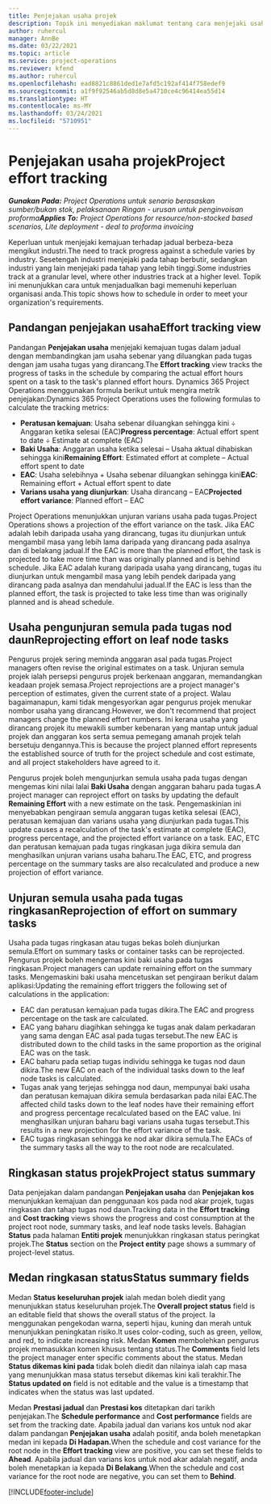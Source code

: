 ```yaml
---
title: Penjejakan usaha projek
description: Topik ini menyediakan maklumat tentang cara menjejaki usaha projek dan kemajuan kerja.
author: ruhercul
manager: AnnBe
ms.date: 03/22/2021
ms.topic: article
ms.service: project-operations
ms.reviewer: kfend
ms.author: ruhercul
ms.openlocfilehash: ead8821c8861ded1e7afd5c192af414f758edef9
ms.sourcegitcommit: a1f9f92546ab5d8d8e5a4710ce4c96414ea55d14
ms.translationtype: HT
ms.contentlocale: ms-MY
ms.lasthandoff: 03/24/2021
ms.locfileid: "5710951"
---
```

# <a name="project-effort-tracking"></a><span data-ttu-id="1c466-103">Penjejakan usaha projek</span><span class="sxs-lookup"><span data-stu-id="1c466-103">Project effort tracking</span></span>

<span data-ttu-id="1c466-104">_**Gunakan Pada:** Project Operations untuk senario berasaskan sumber/bukan stok, pelaksanaan Ringan - urusan untuk penginvoisan proforma_</span><span class="sxs-lookup"><span data-stu-id="1c466-104">_**Applies To:** Project Operations for resource/non-stocked based scenarios, Lite deployment - deal to proforma invoicing_</span></span>

<span data-ttu-id="1c466-105">Keperluan untuk menjejaki kemajuan terhadap jadual berbeza-beza mengikut industri.</span><span class="sxs-lookup"><span data-stu-id="1c466-105">The need to track progress against a schedule varies by industry.</span></span> <span data-ttu-id="1c466-106">Sesetengah industri menjejaki pada tahap berbutir, sedangkan industri yang lain menjejaki pada tahap yang lebih tinggi.</span><span class="sxs-lookup"><span data-stu-id="1c466-106">Some industries track at a granular level, where other industries track at a higher level.</span></span> <span data-ttu-id="1c466-107">Topik ini menunjukkan cara untuk menjadualkan bagi memenuhi keperluan organisasi anda.</span><span class="sxs-lookup"><span data-stu-id="1c466-107">This topic shows how to schedule in order to meet your organization's requirements.</span></span>

## <a name="effort-tracking-view"></a><span data-ttu-id="1c466-108">Pandangan penjejakan usaha</span><span class="sxs-lookup"><span data-stu-id="1c466-108">Effort tracking view</span></span>

<span data-ttu-id="1c466-109">Pandangan **Penjejakan usaha** menjejaki kemajuan tugas dalam jadual dengan membandingkan jam usaha sebenar yang diluangkan pada tugas dengan jam usaha tugas yang dirancang.</span><span class="sxs-lookup"><span data-stu-id="1c466-109">The **Effort tracking** view tracks the progress of tasks in the schedule by comparing the actual effort hours spent on a task to the task's planned effort hours.</span></span> <span data-ttu-id="1c466-110">Dynamics 365 Project Operations menggunakan formula berikut untuk mengira metrik penjejakan:</span><span class="sxs-lookup"><span data-stu-id="1c466-110">Dynamics 365 Project Operations uses the following formulas to calculate the tracking metrics:</span></span>

- <span data-ttu-id="1c466-111">**Peratusan kemajuan**: Usaha sebenar diluangkan sehingga kini ÷ Anggaran ketika selesai (EAC)</span><span class="sxs-lookup"><span data-stu-id="1c466-111">**Progress percentage**: Actual effort spent to date ÷ Estimate at complete (EAC)</span></span> 
- <span data-ttu-id="1c466-112">**Baki Usaha**: Anggaran usaha ketika selesai – Usaha aktual dihabiskan sehingga kini</span><span class="sxs-lookup"><span data-stu-id="1c466-112">**Remaining Effort**: Estimated effort at complete – Actual effort spent to date</span></span> 
- <span data-ttu-id="1c466-113">**EAC**: Usaha selebihnya + Usaha sebenar diluangkan sehingga kini</span><span class="sxs-lookup"><span data-stu-id="1c466-113">**EAC**: Remaining effort + Actual effort spent to date</span></span> 
- <span data-ttu-id="1c466-114">**Varians usaha yang diunjurkan**: Usaha dirancang – EAC</span><span class="sxs-lookup"><span data-stu-id="1c466-114">**Projected effort variance**: Planned effort – EAC</span></span>

<span data-ttu-id="1c466-115">Project Operations menunjukkan unjuran varians usaha pada tugas.</span><span class="sxs-lookup"><span data-stu-id="1c466-115">Project Operations shows a projection of the effort variance on the task.</span></span> <span data-ttu-id="1c466-116">Jika EAC adalah lebih daripada usaha yang dirancang, tugas itu diunjurkan untuk mengambil masa yang lebih lama daripada yang dirancang pada asalnya dan di belakang jadual.</span><span class="sxs-lookup"><span data-stu-id="1c466-116">If the EAC is more than the planned effort, the task is projected to take more time than was originally planned and is behind schedule.</span></span> <span data-ttu-id="1c466-117">Jika EAC adalah kurang daripada usaha yang dirancang, tugas itu diunjurkan untuk mengambil masa yang lebih pendek daripada yang dirancang pada asalnya dan mendahului jadual.</span><span class="sxs-lookup"><span data-stu-id="1c466-117">If the EAC is less than the planned effort, the task is projected to take less time than was originally planned and is ahead schedule.</span></span>

## <a name="reprojecting-effort-on-leaf-node-tasks"></a><span data-ttu-id="1c466-118">Usaha pengunjuran semula pada tugas nod daun</span><span class="sxs-lookup"><span data-stu-id="1c466-118">Reprojecting effort on leaf node tasks</span></span>

<span data-ttu-id="1c466-119">Pengurus projek sering meminda anggaran asal pada tugas.</span><span class="sxs-lookup"><span data-stu-id="1c466-119">Project managers often revise the original estimates on a task.</span></span> <span data-ttu-id="1c466-120">Unjuran semula projek ialah persepsi pengurus projek berkenaan anggaran, memandangkan keadaan projek semasa.</span><span class="sxs-lookup"><span data-stu-id="1c466-120">Project reprojections are a project manager's perception of estimates, given the current state of a project.</span></span> <span data-ttu-id="1c466-121">Walau bagaimanapun, kami tidak mengesyorkan agar pengurus projek menukar nombor usaha yang dirancang.</span><span class="sxs-lookup"><span data-stu-id="1c466-121">However, we don't recommend that project managers change the planned effort numbers.</span></span> <span data-ttu-id="1c466-122">Ini kerana usaha yang dirancang projek itu mewakili sumber kebenaran yang mantap untuk jadual projek dan anggaran kos serta semua pemegang amanah projek telah bersetuju dengannya.</span><span class="sxs-lookup"><span data-stu-id="1c466-122">This is because the project planned effort represents the established source of truth for the project schedule and cost estimate, and all project stakeholders have agreed to it.</span></span>

<span data-ttu-id="1c466-123">Pengurus projek boleh mengunjurkan semula usaha pada tugas dengan mengemas kini nilai lalai **Baki Usaha** dengan anggaran baharu pada tugas.</span><span class="sxs-lookup"><span data-stu-id="1c466-123">A project manager can reproject effort on tasks by updating the default **Remaining Effort** with a new estimate on the task.</span></span> <span data-ttu-id="1c466-124">Pengemaskinian ini menyebabkan pengiraan semula anggaran tugas ketika selesai (EAC), peratusan kemajuan dan varians usaha yang diunjurkan pada tugas.</span><span class="sxs-lookup"><span data-stu-id="1c466-124">This update causes a recalculation of the task's estimate at complete (EAC), progress percentage, and the projected effort variance on a task.</span></span> <span data-ttu-id="1c466-125">EAC, ETC dan peratusan kemajuan pada tugas ringkasan juga dikira semula dan menghasilkan unjuran varians usaha baharu.</span><span class="sxs-lookup"><span data-stu-id="1c466-125">The EAC, ETC, and progress percentage on the summary tasks are also recalculated and produce a new projection of effort variance.</span></span>

## <a name="reprojection-of-effort-on-summary-tasks"></a><span data-ttu-id="1c466-126">Unjuran semula usaha pada tugas ringkasan</span><span class="sxs-lookup"><span data-stu-id="1c466-126">Reprojection of effort on summary tasks</span></span>

<span data-ttu-id="1c466-127">Usaha pada tugas ringkasan atau tugas bekas boleh diunjurkan semula.</span><span class="sxs-lookup"><span data-stu-id="1c466-127">Effort on summary tasks or container tasks can be reprojected.</span></span> <span data-ttu-id="1c466-128">Pengurus projek boleh mengemas kini baki usaha pada tugas ringkasan.</span><span class="sxs-lookup"><span data-stu-id="1c466-128">Project managers can update remaining effort on the summary tasks.</span></span> <span data-ttu-id="1c466-129">Mengemaskini baki usaha mencetuskan set pengiraan berikut dalam aplikasi:</span><span class="sxs-lookup"><span data-stu-id="1c466-129">Updating the remaining effort triggers the following set of calculations in the application:</span></span>

- <span data-ttu-id="1c466-130">EAC dan peratusan kemajuan pada tugas dikira.</span><span class="sxs-lookup"><span data-stu-id="1c466-130">The EAC and progress percentage on the task are calculated.</span></span>
- <span data-ttu-id="1c466-131">EAC yang baharu diagihkan sehingga ke tugas anak dalam perkadaran yang sama dengan EAC asal pada tugas tersebut.</span><span class="sxs-lookup"><span data-stu-id="1c466-131">The new EAC is distributed down to the child tasks in the same proportion as the original EAC was on the task.</span></span>
- <span data-ttu-id="1c466-132">EAC baharu pada setiap tugas individu sehingga ke tugas nod daun dikira.</span><span class="sxs-lookup"><span data-stu-id="1c466-132">The new EAC on each of the individual tasks down to the leaf node tasks is calculated.</span></span> 
- <span data-ttu-id="1c466-133">Tugas anak yang terjejas sehingga nod daun, mempunyai baki usaha dan peratusan kemajuan dikira semula berdasarkan pada nilai EAC.</span><span class="sxs-lookup"><span data-stu-id="1c466-133">The affected child tasks down to the leaf nodes have their remaining effort and progress percentage recalculated based on the EAC value.</span></span> <span data-ttu-id="1c466-134">Ini menghasilkan unjuran baharu bagi varians usaha tugas tersebut.</span><span class="sxs-lookup"><span data-stu-id="1c466-134">This results in a new projection for the effort variance of the task.</span></span> 
- <span data-ttu-id="1c466-135">EAC tugas ringkasan sehingga ke nod akar dikira semula.</span><span class="sxs-lookup"><span data-stu-id="1c466-135">The EACs of the summary tasks all the way to the root node are recalculated.</span></span>


## <a name="project-status-summary"></a><span data-ttu-id="1c466-136">Ringkasan status projek</span><span class="sxs-lookup"><span data-stu-id="1c466-136">Project status summary</span></span>

<span data-ttu-id="1c466-137">Data penjejakan dalam pandangan **Penjejakan usaha** dan **Penjejakan kos** menunjukkan kemajuan dan penggunaan kos pada nod akar projek, tugas ringkasan dan tahap tugas nod daun.</span><span class="sxs-lookup"><span data-stu-id="1c466-137">Tracking data in the **Effort tracking** and **Cost tracking** views shows the progress and cost consumption at the project root node, summary tasks, and leaf node tasks levels.</span></span> <span data-ttu-id="1c466-138">Bahagian **Status** pada halaman **Entiti projek** menunjukkan ringkasan status peringkat projek.</span><span class="sxs-lookup"><span data-stu-id="1c466-138">The **Status** section on the **Project entity** page shows a summary of project-level status.</span></span>

## <a name="status-summary-fields"></a><span data-ttu-id="1c466-139">Medan ringkasan status</span><span class="sxs-lookup"><span data-stu-id="1c466-139">Status summary fields</span></span>

<span data-ttu-id="1c466-140">Medan **Status keseluruhan projek** ialah medan boleh diedit yang menunjukkan status keseluruhan projek.</span><span class="sxs-lookup"><span data-stu-id="1c466-140">The **Overall project status** field is an editable field that shows the overall status of the project.</span></span> <span data-ttu-id="1c466-141">Ia menggunakan pengekodan warna, seperti hijau, kuning dan merah untuk menunjukkan peningkatan risiko.</span><span class="sxs-lookup"><span data-stu-id="1c466-141">It uses color-coding, such as green, yellow, and red, to indicate increasing risk.</span></span> <span data-ttu-id="1c466-142">Medan **Komen** membolehkan pengurus projek memasukkan komen khusus tentang status.</span><span class="sxs-lookup"><span data-stu-id="1c466-142">The **Comments** field lets the project manager enter specific comments about the status.</span></span> <span data-ttu-id="1c466-143">Medan **Status dikemas kini pada** tidak boleh diedit dan nilainya ialah cap masa yang menunjukkan masa status tersebut dikemas kini kali terakhir.</span><span class="sxs-lookup"><span data-stu-id="1c466-143">The **Status updated on** field is not editable and the value is a timestamp that indicates when the status was last updated.</span></span>

<span data-ttu-id="1c466-144">Medan **Prestasi jadual** dan **Prestasi kos** ditetapkan dari tarikh penjejakan.</span><span class="sxs-lookup"><span data-stu-id="1c466-144">The **Schedule performance** and **Cost performance** fields are set from the tracking date.</span></span> <span data-ttu-id="1c466-145">Apabila jadual dan varians kos untuk nod akar dalam pandangan **Penjejakan usaha** adalah positif, anda boleh menetapkan medan ini kepada **Di Hadapan.**</span><span class="sxs-lookup"><span data-stu-id="1c466-145">When the schedule and cost variance for the root node in the **Effort tracking** view are positive, you can set these fields to **Ahead**.</span></span> <span data-ttu-id="1c466-146">Apabila jadual dan varians kos untuk nod akar adalah negatif, anda boleh menetapkan ia kepada **Di Belakang**.</span><span class="sxs-lookup"><span data-stu-id="1c466-146">When the schedule and cost variance for the root node are negative, you can set them to **Behind**.</span></span>


[!INCLUDE[footer-include](../includes/footer-banner.md)]
